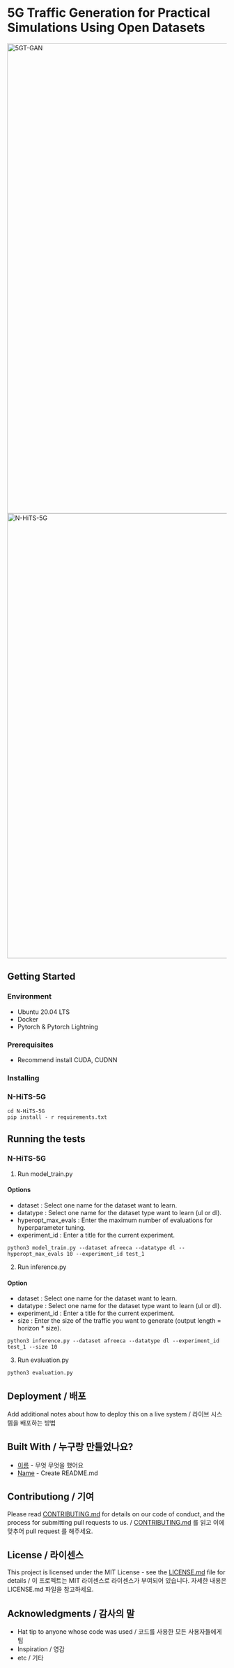 # 5G Traffic Generation for Practical Simulations Using Open Datasets

<img width="1076" alt="5GT-GAN" src="https://user-images.githubusercontent.com/57590655/198483530-cb958da0-4b29-45c1-8556-94aa4f4be211.png">
<img width="1019" alt="N-HiTS-5G" src="https://user-images.githubusercontent.com/57590655/198483553-84d4dd52-a69f-4f1c-a979-a1f94937c7ca.png">

## Getting Started 

### Environment
* Ubuntu 20.04 LTS
* Docker 
* Pytorch & Pytorch Lightning

### Prerequisites 
* Recommend install CUDA, CUDNN

### Installing

### N-HiTS-5G

```
cd N-HiTS-5G
pip install - r requirements.txt
```

## Running the tests

### N-HiTS-5G

1. Run model_train.py
#### Options
+ dataset : Select one name for the dataset want to learn.
+ datatype : Select one name for the dataset type want to learn (ul or dl).
+ hyperopt_max_evals : Enter the maximum number of evaluations for hyperparameter tuning.
+ experiment_id : Enter a title for the current experiment.

```
python3 model_train.py --dataset afreeca --datatype dl --hyperopt_max_evals 10 --experiment_id test_1
```

2. Run inference.py
#### Option
+ dataset : Select one name for the dataset want to learn.
+ datatype : Select one name for the dataset type want to learn (ul or dl).
+ experiment_id : Enter a title for the current experiment.
+ size : Enter the size of the traffic you want to generate (output length = horizon * size).

```
python3 inference.py --dataset afreeca --datatype dl --experiment_id test_1 --size 10
```

3. Run evaluation.py

```
python3 evaluation.py
```

## Deployment / 배포

Add additional notes about how to deploy this on a live system / 라이브 시스템을 배포하는 방법

## Built With / 누구랑 만들었나요?

* [이름](링크) - 무엇 무엇을 했어요
* [Name](Link) - Create README.md

## Contributiong / 기여

Please read [CONTRIBUTING.md](https://gist.github.com/PurpleBooth/b24679402957c63ec426) for details on our code of conduct, and the process for submitting pull requests to us. / [CONTRIBUTING.md](https://gist.github.com/PurpleBooth/b24679402957c63ec426) 를 읽고 이에 맞추어 pull request 를 해주세요.

## License / 라이센스

This project is licensed under the MIT License - see the [LICENSE.md](https://gist.github.com/PurpleBooth/LICENSE.md) file for details / 이 프로젝트는 MIT 라이센스로 라이센스가 부여되어 있습니다. 자세한 내용은 LICENSE.md 파일을 참고하세요.

## Acknowledgments / 감사의 말

* Hat tip to anyone whose code was used / 코드를 사용한 모든 사용자들에게 팁
* Inspiration / 영감
* etc / 기타
